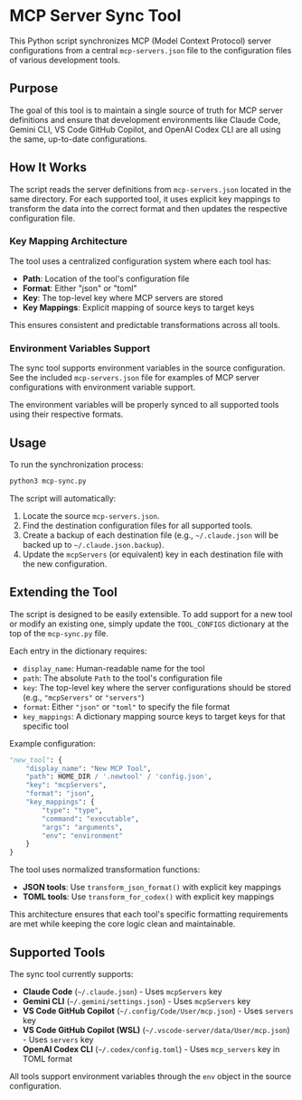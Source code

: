 # MCP Server Sync Tool

This Python script synchronizes MCP (Model Context Protocol) server configurations from a central `mcp-servers.json` file to the configuration files of various development tools.

## Purpose

The goal of this tool is to maintain a single source of truth for MCP server definitions and ensure that development environments like Claude Code, Gemini CLI, VS Code GitHub Copilot, and OpenAI Codex CLI are all using the same, up-to-date configurations.

## How It Works

The script reads the server definitions from `mcp-servers.json` located in the same directory. For each supported tool, it uses explicit key mappings to transform the data into the correct format and then updates the respective configuration file.

### Key Mapping Architecture

The tool uses a centralized configuration system where each tool has:
- **Path**: Location of the tool's configuration file
- **Format**: Either "json" or "toml" 
- **Key**: The top-level key where MCP servers are stored
- **Key Mappings**: Explicit mapping of source keys to target keys

This ensures consistent and predictable transformations across all tools.

### Environment Variables Support

The sync tool supports environment variables in the source configuration. See the included `mcp-servers.json` file for examples of MCP server configurations with environment variable support.

The environment variables will be properly synced to all supported tools using their respective formats.

## Usage

To run the synchronization process:

```bash
python3 mcp-sync.py
```

The script will automatically:
1.  Locate the source `mcp-servers.json`.
2.  Find the destination configuration files for all supported tools.
3.  Create a backup of each destination file (e.g., `~/.claude.json` will be backed up to `~/.claude.json.backup`).
4.  Update the `mcpServers` (or equivalent) key in each destination file with the new configuration.

## Extending the Tool

The script is designed to be easily extensible. To add support for a new tool or modify an existing one, simply update the `TOOL_CONFIGS` dictionary at the top of the `mcp-sync.py` file.

Each entry in the dictionary requires:
- `display_name`: Human-readable name for the tool
- `path`: The absolute `Path` to the tool's configuration file
- `key`: The top-level key where the server configurations should be stored (e.g., `"mcpServers"` or `"servers"`)
- `format`: Either `"json"` or `"toml"` to specify the file format
- `key_mappings`: A dictionary mapping source keys to target keys for that specific tool

Example configuration:
```python
"new_tool": {
    "display_name": "New MCP Tool",
    "path": HOME_DIR / '.newtool' / 'config.json',
    "key": "mcpServers",
    "format": "json",
    "key_mappings": {
        "type": "type",
        "command": "executable", 
        "args": "arguments",
        "env": "environment"
    }
}
```

The tool uses normalized transformation functions:
- **JSON tools**: Use `transform_json_format()` with explicit key mappings
- **TOML tools**: Use `transform_for_codex()` with explicit key mappings

This architecture ensures that each tool's specific formatting requirements are met while keeping the core logic clean and maintainable.

## Supported Tools

The sync tool currently supports:

- **Claude Code** (`~/.claude.json`) - Uses `mcpServers` key
- **Gemini CLI** (`~/.gemini/settings.json`) - Uses `mcpServers` key  
- **VS Code GitHub Copilot** (`~/.config/Code/User/mcp.json`) - Uses `servers` key
- **VS Code GitHub Copilot (WSL)** (`~/.vscode-server/data/User/mcp.json`) - Uses `servers` key
- **OpenAI Codex CLI** (`~/.codex/config.toml`) - Uses `mcp_servers` key in TOML format

All tools support environment variables through the `env` object in the source configuration.
